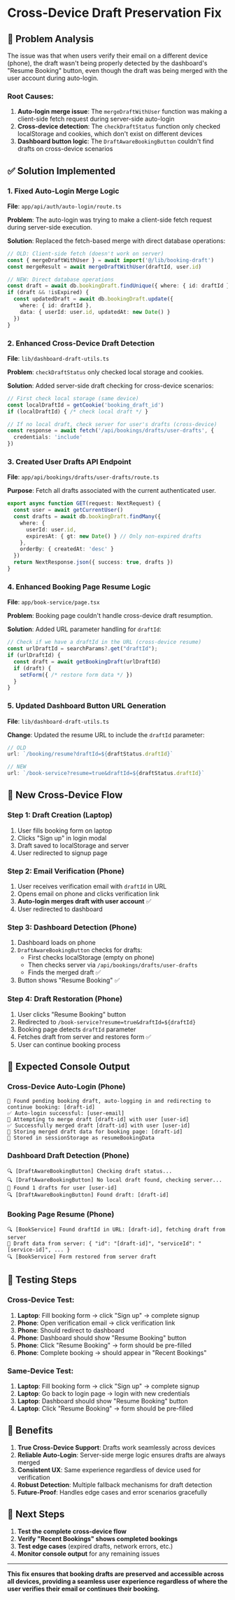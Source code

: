 # Cross-Device Draft Preservation Fix

## 🎯 Problem Analysis

The issue was that when users verify their email on a different device (phone), the draft wasn't being properly detected by the dashboard's "Resume Booking" button, even though the draft was being merged with the user account during auto-login.

### Root Causes:
1. **Auto-login merge issue**: The `mergeDraftWithUser` function was making a client-side fetch request during server-side auto-login
2. **Cross-device detection**: The `checkDraftStatus` function only checked localStorage and cookies, which don't exist on different devices
3. **Dashboard button logic**: The `DraftAwareBookingButton` couldn't find drafts on cross-device scenarios

## ✅ Solution Implemented

### 1. Fixed Auto-Login Merge Logic
**File**: `app/api/auth/auto-login/route.ts`

**Problem**: The auto-login was trying to make a client-side fetch request during server-side execution.

**Solution**: Replaced the fetch-based merge with direct database operations:

```typescript
// OLD: Client-side fetch (doesn't work on server)
const { mergeDraftWithUser } = await import('@/lib/booking-draft')
const mergeResult = await mergeDraftWithUser(draftId, user.id)

// NEW: Direct database operations
const draft = await db.bookingDraft.findUnique({ where: { id: draftId } })
if (draft && !isExpired) {
  const updatedDraft = await db.bookingDraft.update({
    where: { id: draftId },
    data: { userId: user.id, updatedAt: new Date() }
  })
}
```

### 2. Enhanced Cross-Device Draft Detection
**File**: `lib/dashboard-draft-utils.ts`

**Problem**: `checkDraftStatus` only checked local storage and cookies.

**Solution**: Added server-side draft checking for cross-device scenarios:

```typescript
// First check local storage (same device)
const localDraftId = getCookie('booking_draft_id')
if (localDraftId) { /* check local draft */ }

// If no local draft, check server for user's drafts (cross-device)
const response = await fetch('/api/bookings/drafts/user-drafts', {
  credentials: 'include'
})
```

### 3. Created User Drafts API Endpoint
**File**: `app/api/bookings/drafts/user-drafts/route.ts`

**Purpose**: Fetch all drafts associated with the current authenticated user.

```typescript
export async function GET(request: NextRequest) {
  const user = await getCurrentUser()
  const drafts = await db.bookingDraft.findMany({
    where: {
      userId: user.id,
      expiresAt: { gt: new Date() } // Only non-expired drafts
    },
    orderBy: { createdAt: 'desc' }
  })
  return NextResponse.json({ success: true, drafts })
}
```

### 4. Enhanced Booking Page Resume Logic
**File**: `app/book-service/page.tsx`

**Problem**: Booking page couldn't handle cross-device draft resumption.

**Solution**: Added URL parameter handling for `draftId`:

```typescript
// Check if we have a draftId in the URL (cross-device resume)
const urlDraftId = searchParams?.get("draftId");
if (urlDraftId) {
  const draft = await getBookingDraft(urlDraftId)
  if (draft) {
    setForm({ /* restore form data */ })
  }
}
```

### 5. Updated Dashboard Button URL Generation
**File**: `lib/dashboard-draft-utils.ts`

**Change**: Updated the resume URL to include the `draftId` parameter:

```typescript
// OLD
url: `/booking/resume?draftId=${draftStatus.draftId}`

// NEW
url: `/book-service?resume=true&draftId=${draftStatus.draftId}`
```

## 🔄 New Cross-Device Flow

### Step 1: Draft Creation (Laptop)
1. User fills booking form on laptop
2. Clicks "Sign up" in login modal
3. Draft saved to localStorage and server
4. User redirected to signup page

### Step 2: Email Verification (Phone)
1. User receives verification email with `draftId` in URL
2. Opens email on phone and clicks verification link
3. **Auto-login merges draft with user account** ✅
4. User redirected to dashboard

### Step 3: Dashboard Detection (Phone)
1. Dashboard loads on phone
2. `DraftAwareBookingButton` checks for drafts:
   - First checks localStorage (empty on phone)
   - Then checks server via `/api/bookings/drafts/user-drafts`
   - Finds the merged draft ✅
3. Button shows "Resume Booking" ✅

### Step 4: Draft Restoration (Phone)
1. User clicks "Resume Booking" button
2. Redirected to `/book-service?resume=true&draftId=${draftId}`
3. Booking page detects `draftId` parameter
4. Fetches draft from server and restores form ✅
5. User can continue booking process

## 🧪 Expected Console Output

### Cross-Device Auto-Login (Phone)
```
📝 Found pending booking draft, auto-logging in and redirecting to continue booking: [draft-id]
✅ Auto-login successful: [user-email]
🔗 Attempting to merge draft [draft-id] with user [user-id]
✅ Successfully merged draft [draft-id] with user [user-id]
📝 Storing merged draft data for booking page: [draft-id]
📝 Stored in sessionStorage as resumeBookingData
```

### Dashboard Draft Detection (Phone)
```
🔍 [DraftAwareBookingButton] Checking draft status...
🔍 [DraftAwareBookingButton] No local draft found, checking server...
📝 Found 1 drafts for user [user-id]
🔍 [DraftAwareBookingButton] Found draft: [draft-id]
```

### Booking Page Resume (Phone)
```
🔍 [BookService] Found draftId in URL: [draft-id], fetching draft from server
📖 Draft data from server: { "id": "[draft-id]", "serviceId": "[service-id]", ... }
🔍 [BookService] Form restored from server draft
```

## 🎯 Testing Steps

### Cross-Device Test:
1. **Laptop**: Fill booking form → click "Sign up" → complete signup
2. **Phone**: Open verification email → click verification link
3. **Phone**: Should redirect to dashboard
4. **Phone**: Dashboard should show "Resume Booking" button
5. **Phone**: Click "Resume Booking" → form should be pre-filled
6. **Phone**: Complete booking → should appear in "Recent Bookings"

### Same-Device Test:
1. **Laptop**: Fill booking form → click "Sign up" → complete signup
2. **Laptop**: Go back to login page → login with new credentials
3. **Laptop**: Dashboard should show "Resume Booking" button
4. **Laptop**: Click "Resume Booking" → form should be pre-filled

## 🎉 Benefits

1. **True Cross-Device Support**: Drafts work seamlessly across devices
2. **Reliable Auto-Login**: Server-side merge logic ensures drafts are always merged
3. **Consistent UX**: Same experience regardless of device used for verification
4. **Robust Detection**: Multiple fallback mechanisms for draft detection
5. **Future-Proof**: Handles edge cases and error scenarios gracefully

## 🚀 Next Steps

1. **Test the complete cross-device flow**
2. **Verify "Recent Bookings" shows completed bookings**
3. **Test edge cases** (expired drafts, network errors, etc.)
4. **Monitor console output** for any remaining issues

---

**This fix ensures that booking drafts are preserved and accessible across all devices, providing a seamless user experience regardless of where the user verifies their email or continues their booking.**
